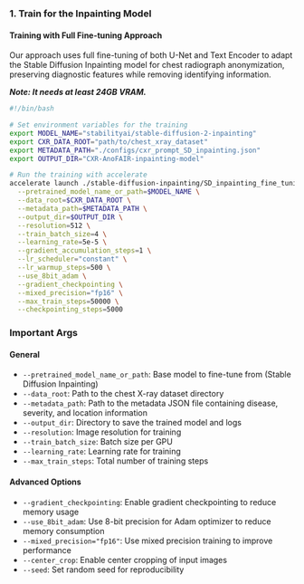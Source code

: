 ### 1. Train for the Inpainting Model

#### **Training with Full Fine-tuning Approach**

Our approach uses full fine-tuning of both U-Net and Text Encoder to adapt the Stable Diffusion Inpainting model for chest radiograph anonymization, preserving diagnostic features while removing identifying information.

___Note: It needs at least 24GB VRAM.___

```bash
#!/bin/bash

# Set environment variables for the training
export MODEL_NAME="stabilityai/stable-diffusion-2-inpainting"
export CXR_DATA_ROOT="path/to/chest_xray_dataset"
export METADATA_PATH="./configs/cxr_prompt_SD_inpainting.json"
export OUTPUT_DIR="CXR-AnoFAIR-inpainting-model"

# Run the training with accelerate
accelerate launch ./stable-diffusion-inpainting/SD_inpainting_fine_tuning.py \
  --pretrained_model_name_or_path=$MODEL_NAME \
  --data_root=$CXR_DATA_ROOT \
  --metadata_path=$METADATA_PATH \
  --output_dir=$OUTPUT_DIR \
  --resolution=512 \
  --train_batch_size=4 \
  --learning_rate=5e-5 \
  --gradient_accumulation_steps=1 \
  --lr_scheduler="constant" \
  --lr_warmup_steps=500 \
  --use_8bit_adam \
  --gradient_checkpointing \
  --mixed_precision="fp16" \
  --max_train_steps=50000 \
  --checkpointing_steps=5000
```

### **Important Args**

#### **General**

- `--pretrained_model_name_or_path`: Base model to fine-tune from (Stable Diffusion Inpainting)
- `--data_root`: Path to the chest X-ray dataset directory
- `--metadata_path`: Path to the metadata JSON file containing disease, severity, and location information
- `--output_dir`: Directory to save the trained model and logs
- `--resolution`: Image resolution for training
- `--train_batch_size`: Batch size per GPU
- `--learning_rate`: Learning rate for training
- `--max_train_steps`: Total number of training steps

#### **Advanced Options**

- `--gradient_checkpointing`: Enable gradient checkpointing to reduce memory usage
- `--use_8bit_adam`: Use 8-bit precision for Adam optimizer to reduce memory consumption
- `--mixed_precision="fp16"`: Use mixed precision training to improve performance
- `--center_crop`: Enable center cropping of input images
- `--seed`: Set random seed for reproducibility



